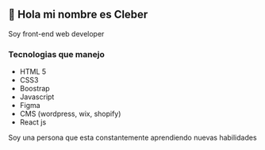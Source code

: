 <h2>👋 Hola mi nombre es Cleber</h2>
<p>Soy front-end web developer<p>
 <h3>Tecnologias que manejo</h3>
<ul>
  <li>HTML 5</li>
  <li>CSS3</li>
  <li>Boostrap</li>
  <li>Javascript</li>
  <li>Figma</li>
  <li>CMS (wordpress, wix, shopify)</li>
  <li>React js</li>
</ul>
<p>Soy una persona que esta constantemente aprendiendo nuevas habilidades</p>
